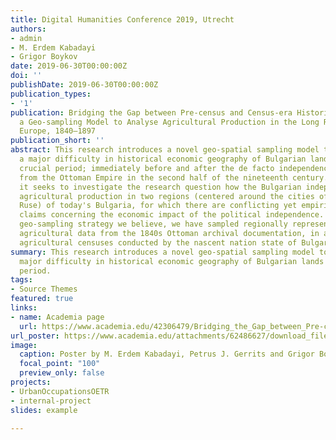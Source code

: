 ```yaml
---
title: Digital Humanities Conference 2019, Utrecht
authors:
- admin
- M. Erdem Kabadayi
- Grigor Boykov
date: 2019-06-30T00:00:00Z
doi: ''
publishDate: 2019-06-30T00:00:00Z
publication_types:
- '1'
publication: Bridging the Gap between Pre-census and Census-era Historical Data; Devising
  a Geo-sampling Model to Analyse Agricultural Production in the Long Run for Southeast
  Europe, 1840–1897
publication_short: ''
abstract: This research introduces a novel geo-spatial sampling model to overcome
  a major difficulty in historical economic geography of Bulgarian lands during a
  crucial period; immediately before and after the de facto independence of the territory
  from the Ottoman Empire in the second half of the nineteenth century. At its core
  it seeks to investigate the research question how the Bulgarian independence affected
  agricultural production in two regions (centered around the cities of Plovdiv and
  Ruse) of today's Bulgaria, for which there are conflicting yet empirically unsubstantiated
  claims concerning the economic impact of the political independence. Using our be-spoke
  geo-sampling strategy we believe, we have sampled regionally representative commensurable
  agricultural data from the 1840s Ottoman archival documentation, in accord with
  agricultural censuses conducted by the nascent nation state of Bulgaria in the 1890s.
summary: This research introduces a novel geo-spatial sampling model to overcome a
  major difficulty in historical economic geography of Bulgarian lands during a crucial
  period.
tags:
- Source Themes
featured: true
links:
- name: Academia page
  url: https://www.academia.edu/42306479/Bridging_the_Gap_between_Pre-census_and_Census-era_Historical_Data_Devising_a_Geo-sampling_Model_to_Analyse_Agricultural_Production_in_the_Long_Run_for_Southeast_Europe_1840_1897
url_poster: https://www.academia.edu/attachments/62486627/download_file?st=MTU4OTA1MTYwNCwyMTIuMjUyLjgyLjIzOSw3MzI1NDEz&s=profile&ct=MTU4OTA1MTUwOCwxNTg5MDUxNTE2LDczMjU0MTM=
image:
  caption: Poster by M. Erdem Kabadayi, Petrus J. Gerrits and Grigor Boykov
  focal_point: "100"
  preview_only: false
projects:
- UrbanOccupationsOETR
- internal-project
slides: example

---
```

<!-- {{% alert note %}}
Click the *Cite* button above to demo the feature to enable visitors to import publication metadata into their reference management software.
{{% /alert %}} -->

<!-- {{% alert note %}}
Click the *Slides* button above to demo Academic's Markdown slides feature.
{{% /alert %}} -->

<!-- Supplementary notes can be added here, including [code and math](https://sourcethemes.com/academic/docs/writing-markdown-latex/). -->